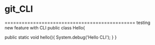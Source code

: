 # git_CLI
==============================================
testing new feature with CLI
public class Hello{

  public static void hello(){
    System.debug('Hello CLI');
  }
}
